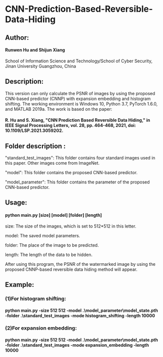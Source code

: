 # CNN-Prediction-Based-Reversible-Data-Hiding


## Author: 

   #### Runwen Hu and Shijun Xiang

   School of Information Science and Technology/School of Cyber Security, Jinan University
   Guangzhou, China



## Description:

This version can only calculate the PSNR of images by using the proposed CNN-based predictor (CNNP) with expansion embedding and histogram shifting. The working environment is Windows 10, Python 3.7, PyTorch 1.6.0, and MATLAB 2019a. The work is based on the paper:

   #### R. Hu and S. Xiang, "CNN Prediction Based Reversible Data Hiding," in IEEE Signal Processing Letters, vol. 28, pp. 464-468, 2021, doi: 10.1109/LSP.2021.3059202.



## Folder description :

   "standard_test_images":  This folder contains four standard images used in this paper. Other images come from ImageNet.

   "model":                          This folder contains the proposed CNN-based predictor.

   "model_parameter":         This folder contains the parameter of the proposed CNN-based predictor.


## Usage:

#### python main.py [size] [model] [folder] [length] 

   size:                 The size of the images, which is set to 512*512 in this letter.
   
   model:             The saved model parameters. 
   
   folder:              The place of the image to be predicted.
   
   length:             The length of the data to be hidden.


After using this program, the PSNR of the watermarked image by using the proposed CNNP-based reversible data hiding method will appear.

## Example:

### (1)For histogram shifting:

   #### python main.py -size 512 512 -model .\model_parameter\model_state.pth -folder .\standard_test_images -mode histogram_shifting -length 10000


### (2)For expansion embedding:

   #### python main.py -size 512 512 -model .\model_parameter\model_state.pth -folder .\standard_test_images -mode expansion_embedding -length 10000










